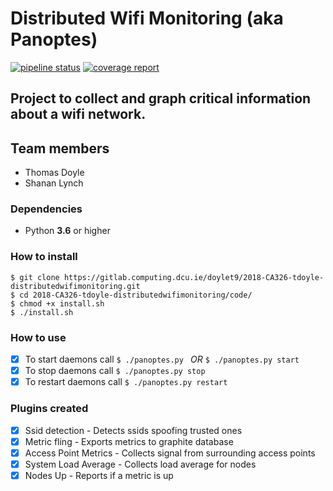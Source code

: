 # Distributed Wifi Monitoring (aka Panoptes)

[![pipeline status](https://gitlab.computing.dcu.ie/doylet9/2018-CA326-tdoyle-distributedwifimonitoring/badges/master/pipeline.svg)](https://gitlab.computing.dcu.ie/doylet9/2018-CA326-tdoyle-distributedwifimonitoring/commits/master) [![coverage report](https://gitlab.computing.dcu.ie/doylet9/2018-CA326-tdoyle-distributedwifimonitoring/badges/master/coverage.svg)](https://gitlab.computing.dcu.ie/doylet9/2018-CA326-tdoyle-distributedwifimonitoring/commits/master)

## Project to collect and graph critical information about a wifi network.

## Team members

* Thomas Doyle
* Shanan Lynch

### Dependencies

* Python **3.6** or higher

### How to install

```
$ git clone https://gitlab.computing.dcu.ie/doylet9/2018-CA326-tdoyle-distributedwifimonitoring.git
$ cd 2018-CA326-tdoyle-distributedwifimonitoring/code/
$ chmod +x install.sh
$ ./install.sh
```

### How to use

* [X] To start daemons call ```$ ./panoptes.py ``` *OR* ```$ ./panoptes.py start ```
* [X] To stop daemons call ```$ ./panoptes.py stop```
* [X] To restart daemons call ```$ ./panoptes.py restart```

### Plugins created

* [X] Ssid detection        - Detects ssids spoofing trusted ones
* [X] Metric fling          - Exports metrics to graphite database
* [X] Access Point Metrics  - Collects signal from surrounding access points
* [X] System Load Average   - Collects load average for nodes
* [X] Nodes Up              - Reports if a metric is up
